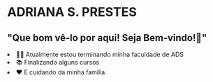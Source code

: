 # ADRIANA S. PRESTES

<H2>"Que bom vê-lo por aqui! Seja Bem-vindo!🤗"</H2>
<div>
    <li> 👩‍💻 Atualmente estou terminando minha faculdade de ADS </li>
    <li> 📚 Finalizando alguns cursos </li>  
    <li> ❤ E cuidando da minha família.</li>
</div>



